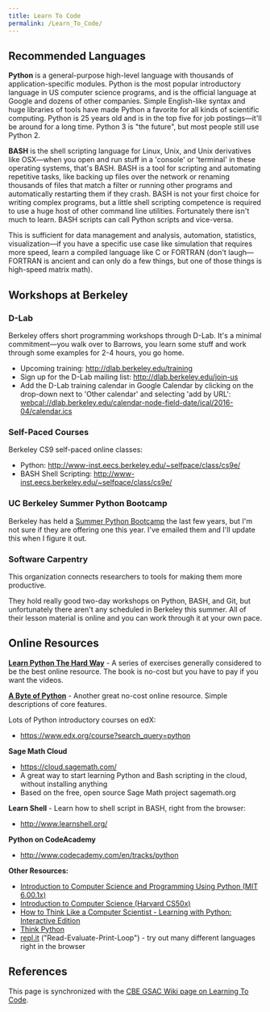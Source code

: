 ```yaml
---
title: Learn To Code
permalink: /Learn_To_Code/
---
```


Recommended Languages
---------------------

**Python** is a general-purpose high-level language with thousands of application-specific modules. Python is the most popular introductory language in US computer science programs, and is the official language at Google and dozens of other companies. Simple English-like syntax and huge libraries of tools have made Python a favorite for all kinds of scientific computing. Python is 25 years old and is in the top five for job postings—it'll be around for a long time. Python 3 is "the future", but most people still use Python 2.

**BASH** is the shell scripting language for Linux, Unix, and Unix derivatives like OSX—when you open and run stuff in a 'console' or 'terminal' in these operating systems, that's BASH. BASH is a tool for scripting and automating repetitive tasks, like backing up files over the network or renaming thousands of files that match a filter or running other programs and automatically restarting them if they crash. BASH is not your first choice for writing complex programs, but a little shell scripting competence is required to use a huge host of other command line utilities. Fortunately there isn't much to learn. BASH scripts can call Python scripts and vice-versa.

This is sufficient for data management and analysis, automation, statistics, visualization—if you have a specific use case like simulation that requires more speed, learn a compiled language like C or FORTRAN (don't laugh—FORTRAN is ancient and can only do a few things, but one of those things is high-speed matrix math).

Workshops at Berkeley
---------------------

### D-Lab

Berkeley offers short programming workshops through D-Lab. It's a minimal commitment—you walk over to Barrows, you learn some stuff and work through some examples for 2-4 hours, you go home.

-   Upcoming training: <http://dlab.berkeley.edu/training>
-   Sign up for the D-Lab mailing list: <http://dlab.berkeley.edu/join-us>
-   Add the D-Lab training calendar in Google Calendar by clicking on the drop-down next to 'Other calendar' and selecting 'add by URL': <webcal://dlab.berkeley.edu/calendar-node-field-date/ical/2016-04/calendar.ics>

### Self-Paced Courses

Berkeley CS9 self-paced online classes:

-   Python: <http://www-inst.eecs.berkeley.edu/~selfpace/class/cs9e/>
-   BASH Shell Scripting: <http://www-inst.eecs.berkeley.edu/~selfpace/class/cs9e/>

### UC Berkeley Summer Python Bootcamp

Berkeley has held a [Summer Python Bootcamp](https://sites.google.com/site/pythonbootcamp/) the last few years, but I'm not sure if they are offering one this year. I've emailed them and I'll update this when I figure it out.

### Software Carpentry

This organization connects researchers to tools for making them more productive.

They hold really good two-day workshops on Python, BASH, and Git, but unfortunately there aren't any scheduled in Berkeley this summer. All of their lesson material is online and you can work through it at your own pace.

Online Resources
----------------

[**Learn Python The Hard Way**](http://learnpythonthehardway.org/book/) - A series of exercises generally considered to be the best online resource. The book is no-cost but you have to pay if you want the videos.

[**A Byte of Python**](http://python.swaroopch.com/) - Another great no-cost online resource. Simple descriptions of core features.

Lots of Python introductory courses on edX:

-   <https://www.edx.org/course?search_query=python>

**Sage Math Cloud**

-   <https://cloud.sagemath.com/>
-   A great way to start learning Python and Bash scripting in the cloud, without installing anything
-   Based on the free, open source Sage Math project sagemath.org

**Learn Shell** - Learn how to shell script in BASH, right from the browser:

-   <http://www.learnshell.org/>

**Python on CodeAcademy**

-   <http://www.codecademy.com/en/tracks/python>

**Other Resources:**

-   [Introduction to Computer Science and Programming Using Python (MIT 6.00.1x)](https://www.edx.org/course/introduction-computer-science-mitx-6-00-1x8)
-   [Introduction to Computer Science (Harvard CS50x)](https://www.edx.org/course/introduction-computer-science-harvardx-cs50x)
-   [How to Think Like a Computer Scientist - Learning with Python: Interactive Edition](http://interactivepython.org/runestone/static/thinkcspy/index.html)
-   [Think Python](http://greenteapress.com/wp/think-python-2e/)
-   [repl.it](http://repl.it) ("Read-Evaluate-Print-Loop") - try out many different languages right in the browser

References
----------

This page is synchronized with the [CBE GSAC Wiki page on Learning To Code](http://wiki.cbe-gsac.com/w/Learn_To_Code).